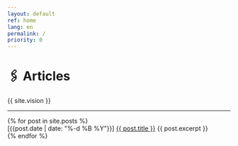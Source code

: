 ```yaml
---
layout: default
ref: home
lang: en
permalink: /
priority: 0
---
```


# <strong>🖇 Articles</strong><br />

{{ site.vision }}

<hr />
{% for post in site.posts %}
<div>
 <span class="time">[{{post.date | date: "%-d %B %Y"}}]</span>
 <a class="overview-link" href="{{ post.url }}">{{ post.title }}</a>
 <span class="excerpt">{{ post.excerpt }}</span>
</div>
{% endfor %}
